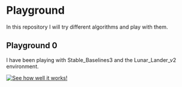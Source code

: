 # Playground
 In this repository I will try different algorithms and play with them.

## Playground 0
I have been playing with Stable_Baselines3 and the Lunar_Lander_v2 environment.

[![See how well it works!](https://www.researchgate.net/figure/Visualization-of-the-lunar-lander-problem_fig1_346302673)](https://github.com/AntonioAlgaida/Playground/blob/3572f488a29a5887692b99647a0df69a410c3fcd/Playground0/Playground0_Lunar_Lander.mp4)
